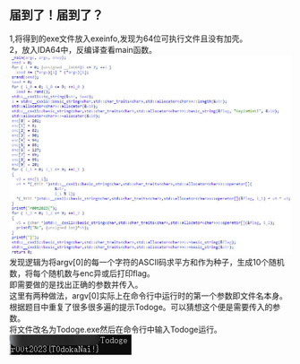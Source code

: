 ## 届到了！届到了？  
1,将得到的exe文件放入exeinfo,发现为64位可执行文件且没有加壳。  
2，放入IDA64中，反编译查看main函数。  
![1](./1.jpg)  
发现逻辑为将argv[0]的每一个字符的ASCII码求平方和作为种子，生成10个随机数，将每个随机数与enc异或后打印flag。  
即需要做的是找出正确的参数并传入。  
这里有两种做法，argv[0]实际上在命令行中运行时的第一个参数即文件名本身。  
根据题目中重复了很多很多遍的提示Todoge。可以猜想这个便是需要传入的参数。  
将文件改名为Todoge.exe然后在命令行中输入Todoge运行。  
![2](./2.jpg)  
